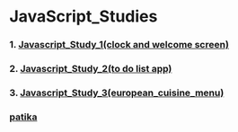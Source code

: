 # JavaScript_Studies
### 1. [Javascript_Study_1(clock and welcome screen)](https://github.com/KaderErgin/Javascript/tree/master/Javascript_Study_1)
### 2. [Javascript_Study_2(to do list app)](https://github.com/KaderErgin/JavaScript/tree/master/Javascript_Study_2)
### 3. [Javascript_Study_3(european_cuisine_menu)](https://github.com/KaderErgin/JavaScript/tree/master/Javascript_Study_3)  <br>
### [patika](https://academy.patika.dev/tr/profile)


